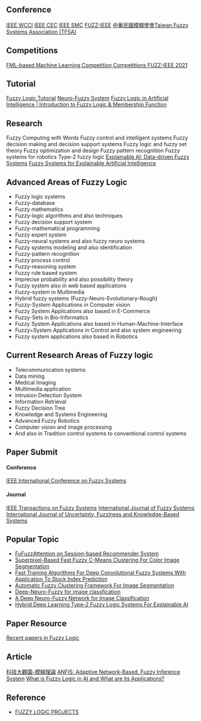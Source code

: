 
## Conference
[IEEE WCCI](https://wcci2020.org/fuzz-sessions/)
[IEEE CEC]()
[IEEE SMC]()
[FUZZ-IEEE](https://attend.ieee.org/fuzzieee-2021/)
[中華民國模糊學會Taiwan Fuzzy Systems Association (TFSA)](http://www.fuzzy.org.tw/wordpress/)

## Competitions
[FML-based Machine Learning Competition ](http://oase.nutn.edu.tw/wcci2020-fmlcompetition/overview.php)
[Competitions FUZZ-IEEE 2021](https://attend.ieee.org/fuzzieee-2021/competition/)

## Tutorial
[Fuzzy Logic Tutorial](https://www.tutorialspoint.com/fuzzy_logic/index.htm)
[Neuro-Fuzzy System](https://www.youtube.com/watch?v=7C19X6pJEuU)
[Fuzzy Logic in Artificial Intelligence | Introduction to Fuzzy Logic & Membership Function](https://www.youtube.com/watch?v=xD1c8jTFF78)

## Research
Fuzzy Computing with Words
Fuzzy control and intelligent systems
Fuzzy decision making and decision support systems
Fuzzy logic and fuzzy set theory
Fuzzy optimization and design
Fuzzy pattern recognition
Fuzzy systems for robotics
Type-2 fuzzy logic
[Explainable AI: Data-driven Fuzzy Systems](https://www.iis.sinica.edu.tw/zh/page/Events/data/DJ190010.html)
[Fuzzy Systems for Explainable Artificial Intelligence](https://www.frontiersin.org/research-topics/16553/fuzzy-systems-for-explainable-artificial-intelligence)

## Advanced Areas of Fuzzy Logic
- Fuzzy logic systems
- Fuzzy-database
- Fuzzy mathematics
- Fuzzy-logic algorithms and also techniques
- Fuzzy decision support system
- Fuzzy-mathematical programming
- Fuzzy expert system
- Fuzzy-neural systems and also fuzzy neuro systems
- Fuzzy systems modeling and also identification
- Fuzzy-pattern recognition
- Fuzzy process control
- Fuzzy-reasoning system
- Fuzzy rule based system
- Imprecise probability and also possibility theory
- Fuzzy system also in web based applications
- Fuzzy-system in Multimedia
- Hybrid fuzzy systems (Fuzzy-Neuro-Evolutionary-Rough)
- Fuzzy-System Applications in Computer vision
- Fuzzy System Applications also based in E-Commerce
- Fuzzy-Sets in Bio-Informatics
- Fuzzy System Applications also based in Human-Machine-Interface
- Fuzzy=System Applications in Control and also system engineering
- Fuzzy system applications also based in Robotics

## Current Research Areas of Fuzzy logic
- Telecommunication systems
- Data mining
- Medical Imaging
- Multimedia application
- Intrusion Detection System
- Information Retrieval
- Fuzzy Decision Tree
- Knowledge and Systems Engineering
- Advanced Fuzzy Robotics
- Computer vision and image processing
- And also in Tradition control systems to conventional control systems

## Paper Submit
#### Conference
[IEEE International Conference on Fuzzy Systems](https://ieeexplore.ieee.org/xpl/conhome/8845563/proceeding)
#### Journal
[IEEE Transactions on Fuzzy Systems](https://ieeexplore.ieee.org/xpl/RecentIssue.jsp?punumber=91)
[International Journal of Fuzzy Systems](https://www.springer.com/journal/40815)
[International Journal of Uncertainty, Fuzziness and Knowledge-Based Systems](https://www.worldscientific.com/worldscinet/ijufks)

## Popular Topic
- [FuFuzzAttention on Session-based Recommender System](https://ieeexplore.ieee.org/document/8858856)
- [Superpixel-Based Fast Fuzzy C-Means Clustering For Color Image Segmentation](https://ieeexplore.ieee.org/document/8584141)
- [Fast Training Algorithms For Deep Convolutional Fuzzy Systems With Application To Stock Index Prediction]()
- [Automatic Fuzzy Clustering Framework For Image Segmentation](https://ieeexplore.ieee.org/document/8788632/)
- [Deep-Neuro-Fuzzy for image classfication](https://github.com/SonbolYb/Deep-Neuro-Fuzzy)
- [A Deep Neuro-Fuzzy Network for Image Classification](https://github.com/SonbolYb/Deep-Neuro-Fuzzy)
- [Hybrid Deep Learning Type-2 Fuzzy Logic Systems For Explainable AI](https://ieeexplore.ieee.org/document/9177817)

## Paper Resource
[Recent papers in Fuzzy Logic](https://www.academia.edu/Documents/in/Fuzzy_Logic)
## Article
[科技大觀園-模糊理論](https://scitechvista.nat.gov.tw/c/s9Oc.htm)
[ANFIS: Adaptive Network-Based. Fuzzy Inference System](https://homepage.iis.sinica.edu.tw/~jdwei/ai2011/PPT/ANFIS.pdf)
[What is Fuzzy Logic in AI and What are its Applications?](https://www.edureka.co/blog/fuzzy-logic-ai/#fuzzy)
## Reference
- [FUZZY LOGIC PROJECTS](https://phdtopic.com/fuzzy-logic-projects/)

